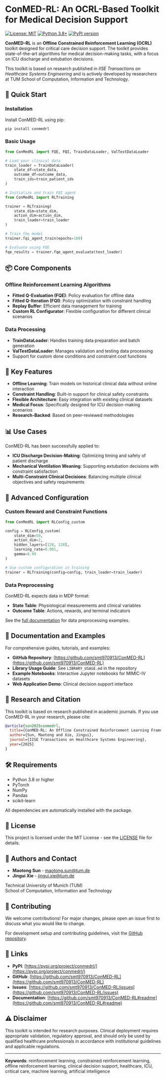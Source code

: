 # ConMED-RL: An OCRL-Based Toolkit for Medical Decision Support

[![License: MIT](https://img.shields.io/badge/License-MIT-yellow.svg)](https://opensource.org/licenses/MIT)
[![Python 3.8+](https://img.shields.io/badge/python-3.8+-blue.svg)](https://www.python.org/downloads/)
[![PyPI version](https://badge.fury.io/py/conmedrl.svg)](https://badge.fury.io/py/conmedrl)

**ConMED-RL** is an **Offline Constrained Reinforcement Learning (OCRL)** toolkit designed for critical care decision support. The toolkit provides state-of-the-art algorithms for medical decision-making tasks, with a focus on ICU discharge and extubation decisions.

This toolkit is based on research published in *IISE Transactions on Healthcare Systems Engineering* and is actively developed by researchers at TUM School of Computation, Information and Technology.

## 🚀 Quick Start

### Installation

Install ConMED-RL using pip:

```bash
pip install conmedrl
```

### Basic Usage

```python
from ConMedRL import FQE, FQI, TrainDataLoader, ValTestDataLoader

# Load your clinical data
train_loader = TrainDataLoader(
    state_df=state_data,
    outcome_df=outcome_data,
    train_ids=train_patient_ids
)

# Initialize and train FQI agent
from ConMedRL import RLTraining

trainer = RLTraining(
    state_dim=state_dim,
    action_dim=action_dim,
    train_loader=train_loader
)

# Train the model
trainer.fqi_agent_train(epochs=100)

# Evaluate using FQE
fqe_results = trainer.fqe_agent_evaluate(test_loader)
```

## 📦 Core Components

### Offline Reinforcement Learning Algorithms

- **Fitted Q-Evaluation (FQE)**: Policy evaluation for offline data
- **Fitted Q-Iteration (FQI)**: Policy optimization with constraint handling
- **Replay Buffer**: Efficient data management for training
- **Custom RL Configurator**: Flexible configuration for different clinical scenarios

### Data Processing

- **TrainDataLoader**: Handles training data preparation and batch generation
- **ValTestDataLoader**: Manages validation and testing data processing
- Support for custom done conditions and constraint cost functions

## 🏥 Key Features

- **Offline Learning**: Train models on historical clinical data without online interaction
- **Constraint Handling**: Built-in support for clinical safety constraints
- **Flexible Architecture**: Easy integration with existing clinical datasets
- **Medical Focus**: Specifically designed for ICU decision-making scenarios
- **Research-Backed**: Based on peer-reviewed methodologies

## 📊 Use Cases

ConMED-RL has been successfully applied to:

- **ICU Discharge Decision-Making**: Optimizing timing and safety of patient discharge
- **Mechanical Ventilation Weaning**: Supporting extubation decisions with constraint satisfaction
- **Multi-Constraint Clinical Decisions**: Balancing multiple clinical objectives and safety requirements

## 🔧 Advanced Configuration

### Custom Reward and Constraint Functions

```python
from ConMedRL import RLConfig_custom

config = RLConfig_custom(
    state_dim=50,
    action_dim=2,
    hidden_layers=[128, 128],
    learning_rate=0.001,
    gamma=0.99
)

# Use custom configuration in training
trainer = RLTraining(config=config, train_loader=train_loader)
```

### Data Preprocessing

ConMED-RL expects data in MDP format:
- **State Table**: Physiological measurements and clinical variables
- **Outcome Table**: Actions, rewards, and terminal indicators

See the [full documentation](https://github.com/smt970913/ConMED-RL) for data preprocessing examples.

## 📖 Documentation and Examples

For comprehensive guides, tutorials, and examples:

- **GitHub Repository**: [https://github.com/smt970913/ConMED-RL](https://github.com/smt970913/ConMED-RL)
- **Library Usage Guide**: See `LIBRARY_USAGE.md` in the repository
- **Example Notebooks**: Interactive Jupyter notebooks for MIMIC-IV datasets
- **Web Application Demo**: Clinical decision support interface

## 🔬 Research and Citation

This toolkit is based on research published in academic journals. If you use ConMED-RL in your research, please cite:

```bibtex
@article{sun2025conmedrl,
  title={ConMED-RL: An Offline Constrained Reinforcement Learning Framework for ICU Discharge Decision-Making},
  author={Sun, Maotong and Xie, Jingui},
  journal={IISE Transactions on Healthcare Systems Engineering},
  year={2025}
}
```

## 🛠️ Requirements

- Python 3.8 or higher
- PyTorch
- NumPy
- Pandas
- scikit-learn

All dependencies are automatically installed with the package.

## 📝 License

This project is licensed under the MIT License - see the [LICENSE](https://github.com/smt970913/ConMED-RL/blob/main/LICENSE) file for details.

## 👥 Authors and Contact

- **Maotong Sun** - maotong.sun@tum.de
- **Jingui Xie** - jingui.xie@tum.de

Technical University of Munich (TUM)  
School of Computation, Information and Technology

## 🤝 Contributing

We welcome contributions! For major changes, please open an issue first to discuss what you would like to change.

For development setup and contributing guidelines, visit the [GitHub repository](https://github.com/smt970913/ConMED-RL).

## 🔗 Links

- **PyPI**: [https://pypi.org/project/conmedrl/](https://pypi.org/project/conmedrl/)
- **GitHub**: [https://github.com/smt970913/ConMED-RL](https://github.com/smt970913/ConMED-RL)
- **Issues**: [https://github.com/smt970913/ConMED-RL/issues](https://github.com/smt970913/ConMED-RL/issues)
- **Documentation**: [https://github.com/smt970913/ConMED-RL#readme](https://github.com/smt970913/ConMED-RL#readme)

## ⚠️ Disclaimer

This toolkit is intended for research purposes. Clinical deployment requires appropriate validation, regulatory approval, and should only be used by qualified healthcare professionals in accordance with institutional guidelines and applicable regulations.

---

**Keywords**: reinforcement learning, constrained reinforcement learning, offline reinforcement learning, clinical decision support, healthcare, ICU, critical care, machine learning, artificial intelligence

